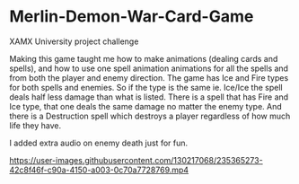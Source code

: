 # Merlin-Demon-War-Card-Game
XAMX University project challenge

Making this game taught me how to make animations (dealing cards and spells), and how to use one spell animation animations for all the spells and from both the player and enemy direction.
The game has Ice and Fire types for both spells and enemies. So if the type is the same ie. Ice/Ice the spell deals half less damage than what is listed.
There is a spell that has Fire and Ice type, that one deals the same damage no matter the enemy type. And there is a Destruction spell which destroys a player regardless of how much life they have.

I added extra audio on enemy death just for fun.


https://user-images.githubusercontent.com/130217068/235365273-42c8f46f-c90a-4150-a003-0c70a7728769.mp4
